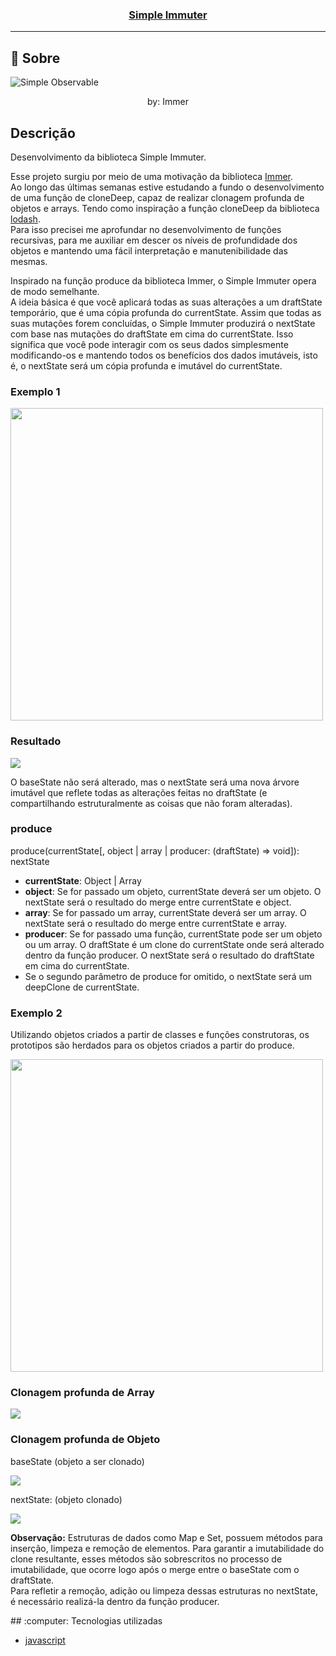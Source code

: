 <h3 align="center">
  <a href="https://github.com/Cahmoraes/simple-immuter/blob/main/src/si.js" target="_blank">Simple Immuter</a>
</h3>

---

## :rocket: Sobre
  <img style="max-width: 100%;" src="https://github.com/Cahmoraes/simple-immuter/blob/main/src/assets/images/immuter-cycle.png" alt="Simple Observable">
  <p align="center">by: Immer</p>

## Descrição
<p>Desenvolvimento da biblioteca Simple Immuter.</p>
<p>
  Esse projeto surgiu por meio de uma motivação da biblioteca <a href="https://immerjs.github.io/immer/">Immer</a>.<br>
  Ao longo das últimas semanas estive estudando a fundo o desenvolvimento de uma função de cloneDeep, capaz de realizar clonagem profunda de objetos e arrays. Tendo como inspiração a função cloneDeep da biblioteca <a href="https://lodash.com/docs/4.17.15">lodash</a>.<br>
  Para isso precisei me aprofundar no desenvolvimento de funções recursivas, para me auxiliar em descer os níveis de profundidade dos objetos e mantendo uma fácil interpretação e manutenibilidade das mesmas.
</p>
<p>
  Inspirado na função produce da biblioteca Immer, o Simple Immuter opera de modo semelhante.<br>
  A ideia básica é que você aplicará todas as suas alterações a um draftState temporário, que é uma cópia profunda do currentState. Assim que todas as suas mutações forem concluídas, o Simple Immuter produzirá o nextState com base nas mutações do draftState em cima do currentState. Isso significa que você pode interagir com os seus dados simplesmente modificando-os e mantendo todos os benefícios dos dados imutáveis, isto é, o nextState será um cópia profunda e imutável do currentState.
</p>
<h3>Exemplo 1</h3>
<img width="500" src="https://github.com/Cahmoraes/simple-immuter/blob/main/src/assets/images/example-1.png">
<h3>Resultado</h3>
<img src="https://github.com/Cahmoraes/simple-immuter/blob/main/src/assets/images/result-1.png">

<p>
  O baseState não será alterado, mas o nextState será uma nova árvore imutável que reflete todas as alterações feitas no draftState (e compartilhando estruturalmente as coisas que não foram alteradas).
</p>

<h3>produce</h3>
<p>produce(currentState[, object | array | producer: (draftState) => void]): nextState</p>
<ul>
  <li>
    <strong>currentState</strong>: Object | Array
  </li>
  <li>
    <strong>object</strong>: Se for passado um objeto, currentState deverá ser um objeto. O nextState será o resultado do merge entre currentState e object. 
  </li>
  <li>
    <strong>array</strong>: Se for passado um array, currentState deverá ser um array. O nextState será o resultado do merge entre currentState e array. 
  </li>
  <li>
    <strong>producer</strong>: Se for passado uma função, currentState pode ser um objeto ou um array. O draftState é um clone do currentState onde será alterado dentro da função producer. O nextState será o resultado do draftState em cima do currentState.
  </li>
  <li>
    Se o segundo parâmetro de produce for omitido, o nextState será um deepClone de currentState.
  </li>
</ul>

<h3>Exemplo 2</h3>
<p>
  Utilizando objetos criados a partir de classes e funções construtoras, os prototipos são herdados para os objetos criados a partir do produce.
</p>
<img width="500" src="https://github.com/Cahmoraes/simple-immuter/blob/main/src/assets/images/example-2.png">

<h3>Clonagem profunda de Array</h3>
<img src="https://github.com/Cahmoraes/simple-immuter/blob/main/src/assets/images/example-clone-array.png">

<h3>Clonagem profunda de Objeto</h3>
<p>baseState (objeto a ser clonado)</p>
<img src="https://github.com/Cahmoraes/simple-immuter/blob/main/src/assets/images/example-clone-object.png">
<p>nextState: (objeto clonado)</p>
<img src="https://github.com/Cahmoraes/simple-immuter/blob/main/src/assets/images/example-result-clone-object.png">
<p>
<strong>Observação:</strong> Estruturas de dados como Map e Set, possuem métodos para inserção, limpeza e remoção de elementos. Para garantir a imutabilidade do clone resultante, esses métodos são sobrescritos no processo de imutabilidade, que ocorre logo após o merge entre o baseState com o draftState.<br>
  Para refletir a remoção, adição ou limpeza dessas estruturas no nextState, é necessário realizá-la dentro da função producer.
</p>
## :computer: Tecnologias utilizadas

- [javascript](https://developer.mozilla.org/pt-BR/docs/Web/JavaScript)
